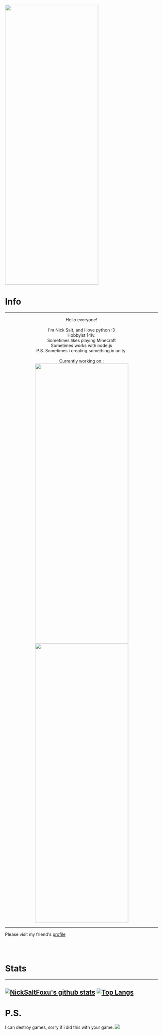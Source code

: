 <a href="https://github.com/BlueBerrySans365"><img src="https://github.com/BlueBerrySans365/BlueBerrySans365/blob/master/assets/images/logo2.jpg" style="width:307px;height:921px;"></a>

# Info
-----------
<p align="center">Hello everyone!<br><br> I'm Nick Salt, and i love python :3<br>Hobbyist 14lv.<br> Sometimes likes playing Minecraft<br> Sometimes works with node.js<br>P.S. Sometimes i creating something in unity
<img scr="https://github.com/BlueBerrySans365/BlueBerrySans365/raw/master/assets/images/20201103_001321.gif">
<br><br>
Currently working on : <br/>
<a href="https://github.com/BlueBerrySans365/chill-zone-DRPC"><img src="https://github-readme-stats.vercel.app/api/pin/?username=BlueBerrySans365&repo=chill-zone-DRPC&show_icons=true&theme=tokyonight" style="width:307px;height:921px;"></a>
<a href="https://github.com/BlueBerrySans365/minerunner"><img src="https://github-readme-stats.vercel.app/api/pin/?username=BlueBerrySans365&repo=minerunner&theme=tokyonight" style="width:307px;height:921px;"></a>
<!--[![Chill Zone Card](https://github-readme-stats.vercel.app/api/pin/?username=BlueBerrySans365&repo=chill-zone-DRPC&show_icons=true&theme=tokyonight)](https://github.com/BlueBerrySans365/chill-zone-DRPC)--><br/>
</p>

-----------

Please visit my friend's [profile](https://github.com/Hatsune-Mikun)

<br><br>

# Stats

-----------
[![NickSaltFoxu's github stats](https://github-readme-stats.vercel.app/api?username=BlueBerrySans365&show_icons=true&theme=tokyonight&custom_title=NickSaltFoxu)](https://github.com/BlueBerrySans365)
[![Top Langs](https://github-readme-stats.vercel.app/api/top-langs/?username=BlueBerrySans365&theme=tokyonight)](https://github.com/BlueBerrySans365)
-----------

# P.S.
I can destroy games, sorry if i did this with your game.
![](assets/images/20201103_001321.gif)

<!--![offline](assets/images/IMG_20200929_100440.jpg)-->
<!--
**BlueBerrySans365/BlueBerrySans365** is a ✨ _special_ ✨ repository because its `README.md` (this file1 appears on your GitHub profile.

Here are some ideas to get you started:

- 🔭 I’m currently working on ...
- 🌱 I’m currently learning ...
- 👯 I’m looking to collaborate on ...
- 🤔 I’m looking for help with ...
- 💬 Ask me about ...
- 📫 How to reach me: ...
- 😄 Pronouns: ...
- ⚡ Fun fact: ...
-->

